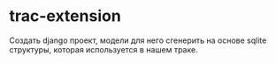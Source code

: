 # trac-extension
Создать django проект, модели для него сгенерить на основе sqlite структуры, которая используется в нашем траке.
